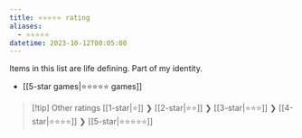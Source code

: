 ```yaml
---
title: ⭐️⭐️⭐️⭐️⭐️ rating
aliases:
  - ⭐️⭐️⭐️⭐️⭐️
datetime: 2023-10-12T00:05:00
---
```

Items in this list are life defining. Part of my identity. 

- [[5-star games|⭐️⭐️⭐️⭐️⭐️ games]]

> [!tip] Other ratings
> [[1-star|⭐️]] ❯ [[2-star|⭐️⭐️]] ❯ [[3-star|⭐️⭐️⭐️]] ❯ [[4-star|⭐️⭐️⭐️⭐️]] ❯ [[5-star|⭐️⭐️⭐️⭐️⭐️]]

